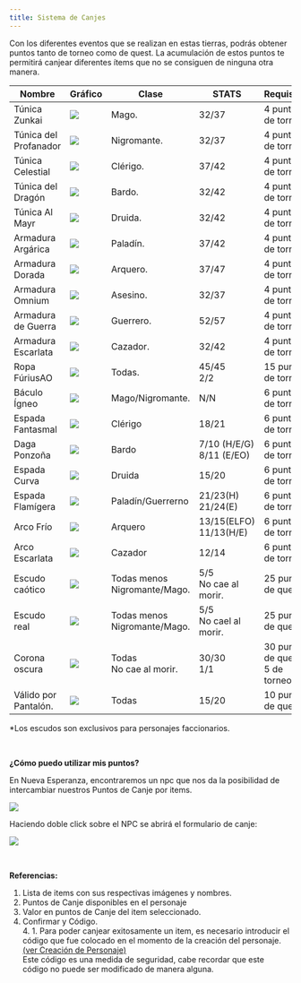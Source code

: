 ```yaml
---
title: Sistema de Canjes
---
```


Con los diferentes eventos que se realizan en estas tierras, podrás obtener puntos tanto de torneo como de quest. La acumulación de estos puntos te permitirá canjear diferentes ítems que no se consiguen de ninguna otra manera.

| Nombre | Gráfico | Clase | STATS | Requisitos |
| --- | --- | --- | --- | --- |
| Túnica Zunkai | ![](images/puntos/zunkai.png) | Mago. | 32/37 | 4 puntos de torneo. |
| Túnica del Profanador | ![](images/puntos/profanador.png) | Nigromante. | 32/37 | 4 puntos de torneo. |
| Túnica Celestial | ![](images/puntos/celestial.png) | Clérigo. | 37/42 | 4 puntos de torneo. |
| Túnica del Dragón | ![](images/puntos/dragon.png) | Bardo. | 32/42 | 4 puntos de torneo. |
| Túnica Al Mayr | ![](images/puntos/almayr.png) | Druida. | 32/42 | 4 puntos de torneo. |
| Armadura Argárica | ![](images/puntos/argarica.png) | Paladín. | 37/42 | 4 puntos de torneo. |
| Armadura Dorada | ![](images/puntos/dorada.png) | Arquero. | 37/47 | 4 puntos de torneo. |
| Armadura Omnium | ![](images/puntos/omni.png) | Asesino. | 32/37 | 4 puntos de torneo. |
| Armadura de Guerra | ![](images/puntos/deguerra.png) | Guerrero. | 52/57 | 4 puntos de torneo. |
| Armadura Escarlata | ![](images/puntos/escarlata.png) | Cazador. | 32/42 | 4 puntos de torneo. |
| Ropa FúriusAO | ![](images/puntos/furius.png) | Todas. | 45/45  <br>2/2 | 15 puntos de torneo. |
| Báculo Ígneo | ![](images/armitas/magicos.bmp) | Mago/Nigromante. | N/N | 6 puntos de torneo. |
| Espada Fantasmal | ![](images/armitas/clero.bmp) | Clérigo | 18/21 | 6 puntos de torneo. |
| Daga Ponzoña | ![](images/armitas/bardo.bmp) | Bardo | 7/10 (H/E/G)  <br>8/11 (E/EO) | 6 puntos de torneo. |
| Espada Curva | ![](images/armitas/druida.bmp) | Druida | 15/20 | 6 puntos de torneo. |
| Espada Flamígera | ![](images/armitas/pala.bmp) | Paladín/Guerrerno | 21/23(H)  <br>21/24(E) | 6 puntos de torneo. |
| Arco Frío | ![](images/armitas/arquero.bmp) | Arquero | 13/15(ELFO)  <br>11/13(H/E) | 6 puntos de torneo. |
| Arco Escarlata | ![](images/armitas/caza.bmp) | Cazador | 12/14 | 6 puntos de torneo. |
| Escudo caótico | ![](images/puntos/ecaotico.png) | Todas menos Nigromante/Mago. | 5/5  <br>No cae al morir. | 25 puntos de quest. |
| Escudo real | ![](images/puntos/ereal.png) | Todas menos Nigromante/Mago. | 5/5  <br>No cael al morir. | 25 puntos de quest. |
| Corona oscura | ![](images/puntos/coscura.png) | Todas  <br>No cae al morir. | 30/30  <br>1/1 | 30 puntos de quest y 5 de torneo. |
| Válido por Pantalón. | ![](images/itemsfaps/6.jpg) | Todas | 15/20 | 10 puntos de quest. |

*Los escudos son exclusivos para personajes faccionarios.

<br/>

**¿Cómo puedo utilizar mis puntos?**

En Nueva Esperanza, encontraremos un npc que nos da la posibilidad de intercambiar nuestros Puntos de Canje por items.

![](images/puntos/selman.png)

Haciendo doble click sobre el NPC se abrirá el formulario de canje:

![](images/puntos/intercanje.png)

<br/>

**Referencias:**

1. Lista de items con sus respectivas imágenes y nombres.  
2. Puntos de Canje disponibles en el personaje  
3. Valor en puntos de Canje del item seleccionado.  
4. Confirmar y Código.  
   4. 1. Para poder canjear exitosamente un item, es necesario introducir el código que fue colocado en el momento de la creación del personaje. [(ver Creación de Personaje)](/crearpj)  
Este código es una medida de seguridad, cabe recordar que este código no puede ser modificado de manera alguna.

